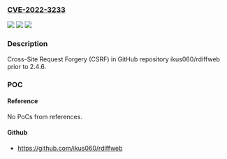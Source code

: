 ### [CVE-2022-3233](https://cve.mitre.org/cgi-bin/cvename.cgi?name=CVE-2022-3233)
![](https://img.shields.io/static/v1?label=Product&message=ikus060%2Frdiffweb&color=blue)
![](https://img.shields.io/static/v1?label=Version&message=%3C%202.4.6%20&color=brighgreen)
![](https://img.shields.io/static/v1?label=Vulnerability&message=CWE-352%20Cross-Site%20Request%20Forgery%20(CSRF)&color=brighgreen)

### Description

Cross-Site Request Forgery (CSRF) in GitHub repository ikus060/rdiffweb prior to 2.4.6.

### POC

#### Reference
No PoCs from references.

#### Github
- https://github.com/ikus060/rdiffweb

